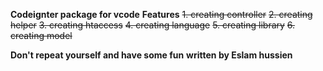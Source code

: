 **Codeignter package for vcode**
**Features**
 ~~1. creating controller~~
 ~~2. creating helper~~
 ~~3. creating htaccess~~
 ~~4. creating language~~
 ~~5. creating library~~ 
 ~~6. creating model~~
 
**Don't repeat yourself and have some fun** 
**written by Eslam hussien**
